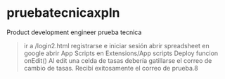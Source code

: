 # pruebatecnicaxpln
Product development engineer prueba tecnica

> ir a /login2.html
> registrarse e iniciar sesión
> abrir spreadsheet en google
> abrir App Scripts en Extensions/App scripts
> Deploy funcion onEdit()
> Al edit una celda de tasas debería gatillarse el correo de cambio de tasas.
> Recibí exitosamente el correo de prueba.8
